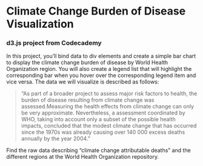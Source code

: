 # Climate Change Burden of Disease Visualization

### d3.js project from Codecademy

In this project, you’ll bind data to div elements and create a simple bar chart to display the climate change burden of disease by World Health Organization region. You will also create a legend list that will highlight the corresponding bar when you hover over the corresponding legend item and vice versa. The data we will visualize is described as follows:

> “As part of a broader project to assess major risk factors to health, the burden of disease resulting from climate change was assessed.Measuring the health effects from climate change can only be very approximate. Nevertheless, a assessment coordinated by WHO, taking into account only a subset of the possible health impacts, concluded that the modest climate change that has occurred since the 1970s was already causing over 140 000 excess deaths annually by the year 2004.”

Find the raw data describing “climate change attributable deaths” and the different regions at the World Health Organization repository.
